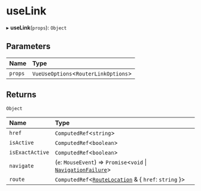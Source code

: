 # useLink

▸ **useLink**(`props`): `Object`

## Parameters

| Name | Type |
| :------ | :------ |
| `props` | `VueUseOptions`<`RouterLinkOptions`\> |

## Returns

`Object`

| Name | Type |
| :------ | :------ |
| `href` | `ComputedRef`<`string`\> |
| `isActive` | `ComputedRef`<`boolean`\> |
| `isExactActive` | `ComputedRef`<`boolean`\> |
| `navigate` | (`e`: `MouseEvent`) => `Promise`<`void` \| [`NavigationFailure`](interfaces/NavigationFailure.md)\> |
| `route` | `ComputedRef`<[`RouteLocation`](interfaces/RouteLocation.md) & { `href`: `string`  }\> |